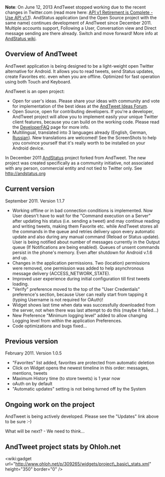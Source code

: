 **Note**: On June 12, 2013 AndTweet stopped working due to the recent changes in Twitter.com (read more here: [API v1 Retirement is Complete - Use API v1.1](https://dev.twitter.com/blog/api-v1-is-retired)).
AndStatus application (and the Open Source project with the same name) continues development of AndTweet since December 2011. Multiple accounts support, Following a User, Conversation view and Direct message sending are there already. Switch and move forward!
More info at [AndStatus wiki](https://github.com/andstatus/andstatus/wiki).

## Overview of AndTweet ##
AndTweet application is being designed to be a light-weight open Twitter alternative for Android. It allows you to read tweets, send Status updates, create Favorites etc. even when you are offline. Optimized for fast operation using both Touch and Keyboard.

AndTweet is an open project:
  * Open for user's ideas. Please share your ideas with community and vote for implementation of the best ideas at the [AndTweet Ideas Forum](http://andtweet.uservoice.com/forums/22553-general).
  * Open Source, open for contributing developers. If you're a developer, AndTweet project will allow you to implement easily your unique Twitter client features, because you can build on the working code. Please read the [DeveloperFAQ](http://code.google.com/p/andtweet/wiki/DeveloperFAQ) page for more info.
  * Multilingual, translated into 3 languages already (English, German, [Russian](http://yurivolkov.com/Android/AndTweet/index_ru.html)). New translations are welcomed!
See the ScreenShots to help you convince yourself that it's really worth to be installed on your Android device.

In December 2011 [AndStatus](https://github.com/andstatus/andstatus/wiki) project forked from AndTweet. The new project was created specifically as a community initiative, not associated with any person, commercial entity and not tied to Twitter only. See http://andstatus.org

## Current version ##
September 2011. Version 1.1.7
  * Working offline or in bad connection conditions is implemented. Now User doesn't have to wait for the "Command execution on a Server" after updating his status (i.e. sending a tweet) and may continue reading and writing tweets, making them Favorite etc. while AndTweet stores all the commands in the queue and retries delivery upon every automatic update and also during any manual command (Reload or Status update). User is being notified about number of messages currently in the Output queue (If Notifications are being enabled). Queues of unsent commands persist in the phone's memory. Even after shutdown for Android v.1.6 and up.
  * Changes in the application permissions. Two (location) permissions were removed, one permission was added to help asynchronous message delivery (ACCESS\_NETWORK\_STATE).
  * Improved user experience during initial configuration till first tweets loading.
  * "Verify" preference moved to the top of the "User Credentials" preference's section, because User can really start from tapping it (typing Username is not required for OAuth)!
  * Widget shows last time when data was successfully downloaded from the server, not when there was last attempt to do this (maybe it failed...)
  * New Preference "Minimum logging level" added to allow changing Logging level from within the application Preferences.
  * Code optimizations and bugs fixed...
## Previous version ##
February 2011. Version 1.0.5
  * "Favorites" list added, favorites are protected from automatic deletion
  * Click on Widget opens the newest timeline in this order: messages, mentions, tweets
  * Maximum History time (to store tweets) is 1 year now
  * oAuth on by default
  * "Automatic updates" setting is not being turned off by the System
## Ongoing work on the project ##
AndTweet is being actively developed. Please see the "Updates" link above to be sure :-)

What will be next? - We need to think...

## AndTweet project stats by Ohloh.net ##
&lt;wiki:gadget url="http://www.ohloh.net/p/309265/widgets/project\_basic\_stats.xml" height="350"  border="0" /&gt;